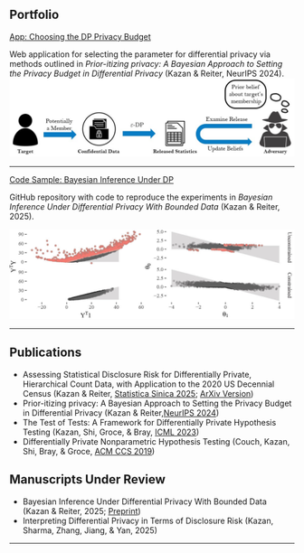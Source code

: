
## Portfolio

[App: Choosing the DP Privacy Budget](https://zekicankazan.shinyapps.io/Prior-itizingApp/)

Web application for selecting the parameter for differential privacy via
methods outlined in *Prior-itizing privacy: A Bayesian Approach to Setting the Privacy Budget in Differential Privacy* (Kazan & Reiter, NeurIPS 2024).
<img src="images/Shiny_image.jpg?raw=true"/>

---
[Code Sample: Bayesian Inference Under DP](/pdf/sample_presentation.pdf)

GitHub repository with code to reproduce the experiments in *Bayesian Inference Under Differential Privacy With Bounded Data* (Kazan & Reiter, 2025). 

<img src="images/Figure5.jpg?raw=true"/>

---

## Publications

- Assessing Statistical Disclosure Risk for Differentially Private, Hierarchical Count Data, with Application to the 2020 US Decennial Census (Kazan & Reiter, [Statistica Sinica 2025](https://www3.stat.sinica.edu.tw/statistica/J35N11/J35N1105/J35N1105.html); [ArXiv Version](https://arxiv.org/pdf/2204.04253))
- Prior-itizing privacy: A Bayesian Approach to Setting the Privacy Budget in Differential Privacy (Kazan & Reiter,[NeurIPS 2024](https://proceedings.neurips.cc/paper_files/paper/2024/file/a47f5cdff1469751597d78e803fc590f-Paper-Conference.pdf))
- The Test of Tests: A Framework for Differentially Private Hypothesis Testing (Kazan, Shi, Groce, & Bray, [ICML 2023](https://proceedings.mlr.press/v202/kazan23a/kazan23a.pdf))
- Differentially Private Nonparametric Hypothesis Testing (Couch, Kazan, Shi, Bray, & Groce, [ACM CCS 2019](https://dl.acm.org/doi/pdf/10.1145/3319535.3339821))


## Manuscripts Under Review

- Bayesian Inference Under Differential Privacy With Bounded Data (Kazan & Reiter, 2025; [Preprint](https://arxiv.org/pdf/2405.13801))
- Interpreting Differential Privacy in Terms of Disclosure Risk (Kazan, Sharma, Zhang, Jiang, & Yan, 2025)

---

